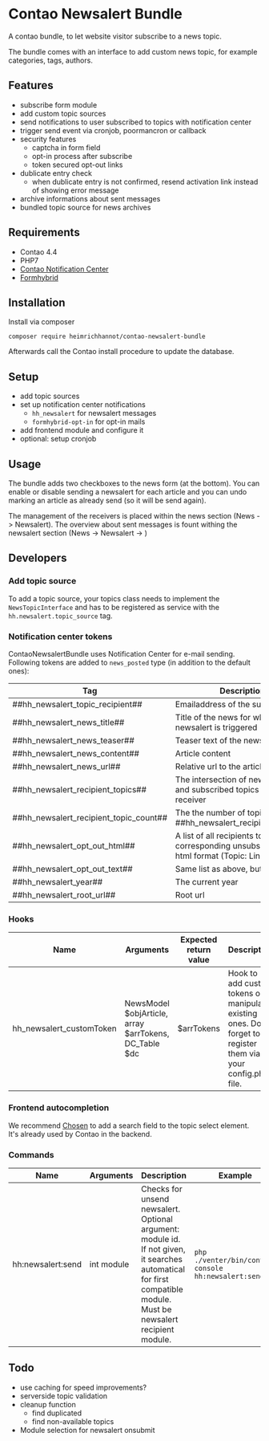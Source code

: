 # Contao Newsalert Bundle

A contao bundle, to let website visitor subscribe to a news topic.

The bundle comes with an interface to add custom news topic, for example categories, tags, authors.

## Features
* subscribe form module
* add custom topic sources
* send notifications to user subscribed to topics with notification center
* trigger send event via cronjob, poormancron or callback
* security features
    * captcha in form field
    * opt-in process after subscribe
    * token secured opt-out links
* dublicate entry check
    * when dublicate entry is not confirmed, resend activation link instead of showing error message
* archive informations about sent messages
* bundled topic source for news archives


## Requirements

* Contao 4.4
* PHP7
* [Contao Notification Center](https://github.com/terminal42/contao-notification_center)
* [Formhybrid](https://github.com/heimrichhannot/contao-formhybrid)

## Installation

Install via composer

```
composer require heimrichhannot/contao-newsalert-bundle
```

Afterwards call the Contao install procedure to update the database.

## Setup

* add topic sources
* set up notification center notifications
    * `hh_newsalert` for newsalert messages
    * `formhybrid-opt-in` for opt-in mails
* add frontend module and configure it
* optional: setup cronjob

## Usage

The bundle adds two checkboxes to the news form (at the bottom). You can enable or disable sending a newsalert for each article and you can undo marking an article as already send (so it will be send again).

The management of the receivers is placed within the news section (News -> Newsalert).
The overview about sent messages is fount withing the newsalert section (News -> Newsalert -> )

## Developers

### Add topic source

To add a topic source, your topics class needs to implement the `NewsTopicInterface` and has to be registered as service with the `hh.newsalert.topic_source` tag.

### Notification center tokens
ContaoNewsalertBundle uses Notification Center for e-mail sending. Following tokens are added to `news_posted` type (in addition to the default ones): 

Tag                                   | Description
--------------------------------------|-----------
##hh_newsalert_topic_recipient##      | Emailaddress of the subscriber
##hh_newsalert_news_title##           | Title of the news for which newsalert is triggered
##hh_newsalert_news_teaser##          | Teaser text of the news article
##hh_newsalert_news_content##         | Article content
##hh_newsalert_news_url##             | Relative url to the article
##hh_newsalert_recipient_topics##     | The intersection of news topics and subscribed topics of the receiver
##hh_newsalert_recipient_topic_count##| The the number of topics from ##hh_newsalert_recipient_topics##
##hh_newsalert_opt_out_html##         | A list of all recipients topics and the corresponding unsubscribe links in html format (Topic: Link)
##hh_newsalert_opt_out_text##         | Same list as above, but textonly
##hh_newsalert_year##                 | The current year
##hh_newsalert_root_url##             | Root url

### Hooks

Name                     | Arguments                                            | Expected return value | Description
-------------------------|------------------------------------------------------|-----------------------|------------
hh_newsalert_customToken |NewsModel $objArticle, array $arrTokens, DC_Table $dc | $arrTokens            | Hook to add custom tokens or manipulate existing ones. Don't forget to register them via your config.php file.

### Frontend autocompletion
We recommend [Chosen](https://harvesthq.github.io/chosen/) to add a search field to the topic select element. It's already used by Contao in the backend.

### Commands

Name | Arguments | Description | Example
-----|-----------|-------------|--------
hh:newsalert:send|int module|Checks for unsend newsalert. Optional argument: module id. If not given, it searches automatical for first compatible module. Must be newsalert recipient module.|`php ./venter/bin/contao-console hh:newsalert:send 75`

## Todo
* use caching for speed improvements?
* serverside topic validation
* cleanup function
    * find duplicated
    * find non-available topics
* Module selection for newsalert onsubmit